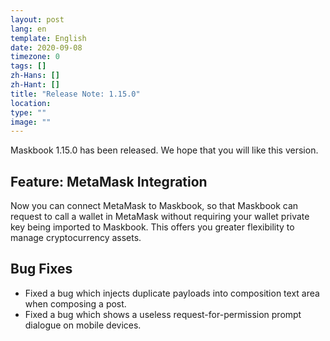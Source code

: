 ```yaml
---
layout: post
lang: en
template: English
date: 2020-09-08
timezone: 0
tags: []
zh-Hans: []
zh-Hant: []
title: "Release Note: 1.15.0"
location:
type: ""
image: ""
---
```


Maskbook 1.15.0 has been released. We hope that you will like this version.

## Feature: MetaMask Integration

Now you can connect MetaMask to Maskbook, so that Maskbook can request to call a wallet in MetaMask without requiring your wallet private key being imported to Maskbook. This offers you greater flexibility to manage cryptocurrency assets.

## Bug Fixes

- Fixed a bug which injects duplicate payloads into composition text area when composing a post.
- Fixed a bug which shows a useless request-for-permission prompt dialogue on mobile devices.
